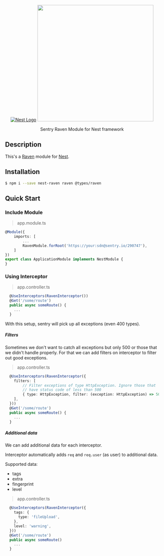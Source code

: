 <p align="center">
  <a href="http://nestjs.com/" target="blank"><img src="http://kamilmysliwiec.com/public/nest-logo.png#1" alt="Nest Logo" /></a>
  <a href="https://sentry.io" target="_blank"><img src="https://sentry-brand.storage.googleapis.com/sentry-logo-black.png" width="380"></a>
</p>


<p align="center">Sentry Raven Module for Nest framework</p>

## Description

This's a [Raven](https://github.com/getsentry/raven-node) module for [Nest](https://github.com/nestjs/nest).

## Installation

```bash
$ npm i --save nest-raven raven @types/raven
```

## Quick Start

### Include Module
> app.module.ts

```ts
@Module({
    imports: [
        ...
        RavenModule.forRoot('https://your:sdn@sentry.io/290747'),
    ]
})
export class ApplicationModule implements NestModule {
}

```

### Using Interceptor
> app.controller.ts

```ts
  @UseInterceptors(RavenInterceptor())
  @Get('/some/route')
  public async someRoute() {
    ...
  }
```

With this setup, sentry will pick up all exceptions (even 400 types).

##### Filters
Sometimes we don't want to catch all exceptions but only 500 or those
that we didn't handle properly. For that we can add filters on interceptor
to filter out good exceptions.

> app.controller.ts

```ts
  @UseInterceptors(RavenInterceptor({
    filters: [
        // Filter exceptions of type HttpException. Ignore those that
        // have status code of less than 500
        { type: HttpException, filter: (exception: HttpException) => 500 > exception.getStatus() }
    ],
  }))
  @Get('/some/route')
  public async someRoute() {
    ...
  }
```

##### Additional data
We can add additional data for each interceptor.

Interceptor automatically adds `req` and `req.user` (as user) to additional data.

Supported data:
 * tags
 * extra
 * fingerprint
 * level

> app.controller.ts

```ts
  @UseInterceptors(RavenInterceptor({
    tags: {
      type: 'fileUpload',
    },
    level: 'warning',
  }))
  @Get('/some/route')
  public async someRoute()
    ...
  }
```

